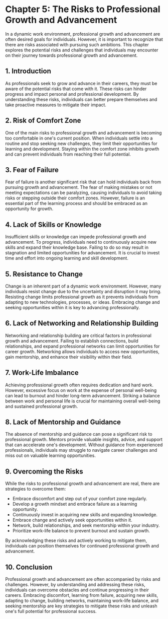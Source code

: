 Chapter 5: The Risks to Professional Growth and Advancement
===========================================================

In a dynamic work environment, professional growth and advancement are often desired goals for individuals. However, it is important to recognize that there are risks associated with pursuing such ambitions. This chapter explores the potential risks and challenges that individuals may encounter on their journey towards professional growth and advancement.

**1. Introduction**
-------------------

As professionals seek to grow and advance in their careers, they must be aware of the potential risks that come with it. These risks can hinder progress and impact personal and professional development. By understanding these risks, individuals can better prepare themselves and take proactive measures to mitigate their impact.

**2. Risk of Comfort Zone**
---------------------------

One of the main risks to professional growth and advancement is becoming too comfortable in one's current position. When individuals settle into a routine and stop seeking new challenges, they limit their opportunities for learning and development. Staying within the comfort zone inhibits growth and can prevent individuals from reaching their full potential.

**3. Fear of Failure**
----------------------

Fear of failure is another significant risk that can hold individuals back from pursuing growth and advancement. The fear of making mistakes or not meeting expectations can be paralyzing, causing individuals to avoid taking risks or stepping outside their comfort zones. However, failure is an essential part of the learning process and should be embraced as an opportunity for growth.

**4. Lack of Skills or Knowledge**
----------------------------------

Insufficient skills or knowledge can impede professional growth and advancement. To progress, individuals need to continuously acquire new skills and expand their knowledge base. Failing to do so may result in stagnation and limited opportunities for advancement. It is crucial to invest time and effort into ongoing learning and skill development.

**5. Resistance to Change**
---------------------------

Change is an inherent part of a dynamic work environment. However, many individuals resist change due to the uncertainty and disruption it may bring. Resisting change limits professional growth as it prevents individuals from adapting to new technologies, processes, or ideas. Embracing change and seeking opportunities within it is key to advancing professionally.

**6. Lack of Networking and Relationship Building**
---------------------------------------------------

Networking and relationship building are critical factors in professional growth and advancement. Failing to establish connections, build relationships, and expand professional networks can limit opportunities for career growth. Networking allows individuals to access new opportunities, gain mentorship, and enhance their visibility within their field.

**7. Work-Life Imbalance**
--------------------------

Achieving professional growth often requires dedication and hard work. However, excessive focus on work at the expense of personal well-being can lead to burnout and hinder long-term advancement. Striking a balance between work and personal life is crucial for maintaining overall well-being and sustained professional growth.

**8. Lack of Mentorship and Guidance**
--------------------------------------

The absence of mentorship and guidance can pose a significant risk to professional growth. Mentors provide valuable insights, advice, and support that can accelerate one's development. Without guidance from experienced professionals, individuals may struggle to navigate career challenges and miss out on valuable learning opportunities.

**9. Overcoming the Risks**
---------------------------

While the risks to professional growth and advancement are real, there are strategies to overcome them:

* Embrace discomfort and step out of your comfort zone regularly.
* Develop a growth mindset and embrace failure as a learning opportunity.
* Continuously invest in acquiring new skills and expanding knowledge.
* Embrace change and actively seek opportunities within it.
* Network, build relationships, and seek mentorship within your industry.
* Prioritize work-life balance to prevent burnout and sustain growth.

By acknowledging these risks and actively working to mitigate them, individuals can position themselves for continued professional growth and advancement.

**10. Conclusion**
------------------

Professional growth and advancement are often accompanied by risks and challenges. However, by understanding and addressing these risks, individuals can overcome obstacles and continue progressing in their careers. Embracing discomfort, learning from failure, acquiring new skills, adapting to change, building networks, maintaining work-life balance, and seeking mentorship are key strategies to mitigate these risks and unleash one's full potential for professional success.
